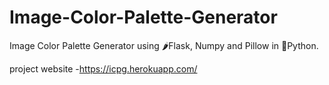 # Image-Color-Palette-Generator
Image Color Palette Generator using 🌶Flask, Numpy and Pillow in 🐍Python.

project website -https://icpg.herokuapp.com/

